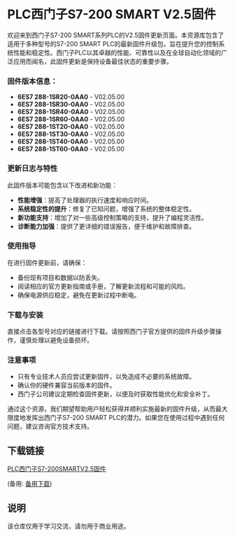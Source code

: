# PLC西门子S7-200 SMART V2.5固件

欢迎来到西门子S7-200 SMART系列PLC的V2.5固件更新页面。本资源库包含了适用于多种型号的S7-200 SMART PLC的最新固件升级包，旨在提升您的控制系统性能和稳定性。西门子PLC以其卓越的性能、可靠性以及在全球自动化领域的广泛应用而闻名，此固件更新是保持设备最佳状态的重要步骤。

### 固件版本信息：
- **6ES7 288-1SR20-0AA0** - V02.05.00
- **6ES7 288-1SR30-0AA0** - V02.05.00
- **6ES7 288-1SR40-0AA0** - V02.05.00
- **6ES7 288-1SR60-0AA0** - V02.05.00
- **6ES7 288-1ST20-0AA0** - V02.05.00
- **6ES7 288-1ST30-0AA0** - V02.05.00
- **6ES7 288-1ST40-0AA0** - V02.05.00
- **6ES7 288-1ST60-0AA0** - V02.05.00

### 更新日志与特性
此固件版本可能包含以下改进和新功能：
- **性能增强**：提高了处理器的执行速度和响应时间。
- **系统稳定性的提升**：修复了已知问题，增强了系统的整体稳定性。
- **新功能支持**：增加了对一些高级控制策略的支持，提升了编程灵活性。
- **诊断能力加强**：提供了更详细的错误报告，便于维护和故障排查。

### 使用指导
在进行固件更新前，请确保：
- 备份现有项目和数据以防丢失。
- 阅读相应的官方更新指南或手册，了解更新流程和可能的风险。
- 确保电源供应稳定，避免在更新过程中断电。

### 下载与安装
直接点击各型号对应的链接进行下载。请按照西门子官方提供的固件升级步骤操作，谨慎处理以避免设备损坏。

### 注意事项
- 只有专业技术人员应尝试更新固件，以免造成不必要的系统故障。
- 确认你的硬件兼容当前版本的固件。
- 西门子公司建议定期检查固件更新，以便及时获取性能优化和安全补丁。

通过这个资源，我们期望帮助用户轻松获得并顺利实施最新的固件升级，从而最大限度地发挥出西门子S7-200 SMART PLC的潜力。如果您在使用过程中遇到任何问题，建议咨询官方技术支持。

## 下载链接
[PLC西门子S7-200SMARTV2.5固件](https://pan.quark.cn/s/b9ad5e750318) 

(备用: [备用下载](https://pan.baidu.com/s/1Y1UuO3Y7NxyEV2hXPDx5hw?pwd=1234))

## 说明

该仓库仅用于学习交流，请勿用于商业用途。
